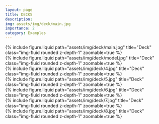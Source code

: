 ```yaml
---
layout: page
title: DECKS
description:
img: assets/img/deck/main.jpg
importance: 2
category: Examples
---
```


<div class="row">
    <div class="col-sm mt-3 mt-md-0">
        {% include figure.liquid path="assets/img/deck/main.jpg" title="Deck" class="img-fluid rounded z-depth-1" zoomable=true %}
    </div>
    <div class="col-sm mt-3 mt-md-0">
        {% include figure.liquid path="assets/img/deck/model.jpg" title="Deck" class="img-fluid rounded z-depth-1" zoomable=true %}
    </div>
</div>

<div class="row">
    <div class="col-sm mt-3 mt-md-0">
        {% include figure.liquid path="assets/img/deck/4.jpg" title="Deck" class="img-fluid rounded z-depth-1" zoomable=true %}
    </div>
    <div class="col-sm mt-3 mt-md-0">
        {% include figure.liquid path="assets/img/deck/5.jpg" title="Deck" class="img-fluid rounded z-depth-1" zoomable=true %}
    </div>
</div>

<div class="row">
    <div class="col-sm mt-3 mt-md-0">
        {% include figure.liquid path="assets/img/deck/6.jpg" title="Deck" class="img-fluid rounded z-depth-1" zoomable=true %}
    </div>
    <div class="col-sm mt-3 mt-md-0">
        {% include figure.liquid path="assets/img/deck/7.jpg" title="Deck" class="img-fluid rounded z-depth-1" zoomable=true %}
    </div>
    <div class="col-sm mt-3 mt-md-0">
        {% include figure.liquid path="assets/img/deck/8.jpg" title="Deck" class="img-fluid rounded z-depth-1" zoomable=true %}
    </div>
</div>
